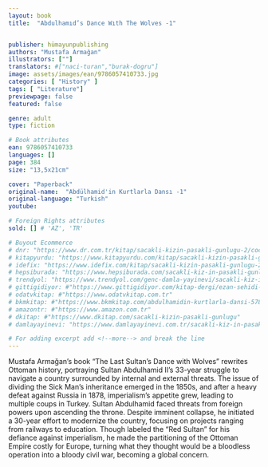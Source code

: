 ```yaml
---
layout: book
title:  "Abdulhamıd’s Dance Wıth The Wolves -1"


publisher: hümayunpublishing
authors: "Mustafa Armağan"
illustrators: [""]
translators: #["naci-turan","burak-dogru"]
image: assets/images/ean/9786057410733.jpg
categories: [ "History" ]
tags: [ "Literature"]
previewpage: false
featured: false

genre: adult
type: fiction

# Book attributes
ean: 9786057410733
languages: []
page: 384
size: "13,5x21cm"

cover: "Paperback"
original-name:  "Abdülhamid'in Kurtlarla Dansı -1"
original-language: "Turkish"
youtube:

# Foreign Rights attributes
sold: [] # 'AZ', 'TR'

# Buyout Ecommerce
# dnr: "https://www.dr.com.tr/kitap/sacakli-kizin-pasakli-gunlugu-2/cocuk-ve-genclik/genclik-10-yas/roman-oyku/urunno=0001893059001"
# kitapyurdu: "https://www.kitapyurdu.com/kitap/sacakli-kizin-pasakli-gunlugu-2-/560122.html&filter_name=Sa%C3%A7akl%C4%B1+K%C4%B1z%27%C4%B1n+Pasakl%C4%B1+G%C3%BCnl%C3%BC%C4%9F%C3%BC+2"
# idefix: "https://www.idefix.com/kitap/sacakli-kizin-pasakli-gunlugu-2/cocuk-ve-genclik/genclik-10-yas/roman-oyku/urunno=0001893059001"
# hepsiburada: "https://www.hepsiburada.com/sacakli-kiz-in-pasakli-gunlugu-2-damla-yayinevi-p-HBV000012ER86"
# trendyol: "https://www.trendyol.com/genc-damla-yayinevi/sacakli-kiz-in-pasakli-gunlugu-2-p-54825777"
# gittigidiyor: #"https://www.gittigidiyor.com/kitap-dergi/ezan-sehidi-adnan-menderes_pdp_732728793"
# odatvkitap: #"https://www.odatvkitap.com.tr"
# bkmkitap: #"https://www.bkmkitap.com/abdulhamidin-kurtlarla-dansi-578226"
# amazontr: #"https://www.amazon.com.tr"
# dkitap: #"https://www.dkitap.com/sacakli-kizin-pasakli-gunlugu"
# damlayayinevi: "https://www.damlayayinevi.com.tr/sacakli-kiz-in-pasakli-gunlugu-2-bu-iste-bi-terslik-var"

# For adding excerpt add <!--more--> and break the line
---
```

Mustafa Armağan’s book “The Last Sultan’s
Dance with Wolves” rewrites Ottoman history,
portraying Sultan Abdulhamid II’s 33-year struggle
to navigate a country surrounded by internal and
external threats. The issue of dividing the Sick
Man’s inheritance emerged in the 1850s, and after
a heavy defeat against Russia in 1878, imperialism’s appetite grew, leading to multiple coups
in Turkey. Sultan Abdulhamid faced threats from
foreign powers upon ascending the throne. Despite
imminent collapse, he initiated a 30-year effort to
modernize the country, focusing on projects ranging from railways to education. Though labeled the
“Red Sultan” for his defiance against imperialism,
he made the partitioning of the Ottoman Empire
costly for Europe, turning what they thought would
be a bloodless operation into a bloody civil war,
becoming a global concern.
<!--more--> 

